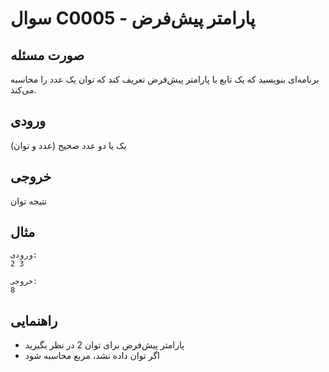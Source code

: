 # سوال C0005 - پارامتر پیش‌فرض

## صورت مسئله
برنامه‌ای بنویسید که یک تابع با پارامتر پیش‌فرض تعریف کند که توان یک عدد را محاسبه می‌کند.

## ورودی
یک یا دو عدد صحیح (عدد و توان)

## خروجی
نتیجه توان

## مثال
```
ورودی:
2 3

خروجی:
8
```

## راهنمایی
- پارامتر پیش‌فرض برای توان 2 در نظر بگیرید
- اگر توان داده نشد، مربع محاسبه شود

